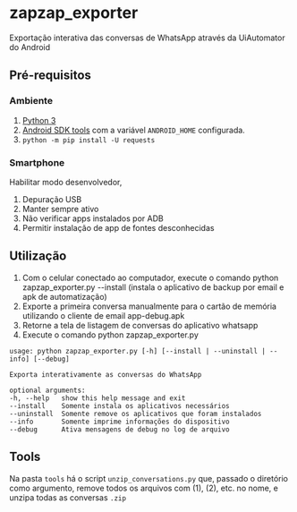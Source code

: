 # zapzap_exporter

Exportação interativa das conversas de WhatsApp através da UiAutomator do Android

## Pré-requisitos

### Ambiente

1. [Python 3](https://www.python.org/)
2. [Android SDK tools](https://developer.android.com/studio/) com a variável `ANDROID_HOME` configurada.
3. `python -m pip install -U requests`

### Smartphone

Habilitar modo desenvolvedor,

1. Depuração USB
2. Manter sempre ativo
3. Não verificar apps instalados por ADB
4. Permitir instalação de app de fontes desconhecidas
 
## Utilização
1. Com o celular conectado ao computador, execute o comando python zapzap_exporter.py --install (instala o aplicativo de backup por email e apk de automatização)
2. Exporte a primeira conversa manualmente para o cartão de memória utilizando o cliente de email app-debug.apk
3. Retorne a tela de listagem de conversas do aplicativo whatsapp
4. Execute o comando python zapzap_exporter.py 

```
usage: python zapzap_exporter.py [-h] [--install | --uninstall | --info] [--debug]

Exporta interativamente as conversas do WhatsApp 

optional arguments: 
-h, --help   show this help message and exit
--install    Somente instala os aplicativos necessários
--uninstall  Somente remove os aplicativos que foram instalados
--info       Somente imprime informações do dispositivo
--debug      Ativa mensagens de debug no log de arquivo
```

## Tools

Na pasta `tools` há o script `unzip_conversations.py` que, passado o diretório como argumento, remove todos os arquivos com (1), (2), etc. no nome, e unzipa todas as conversas `.zip`
